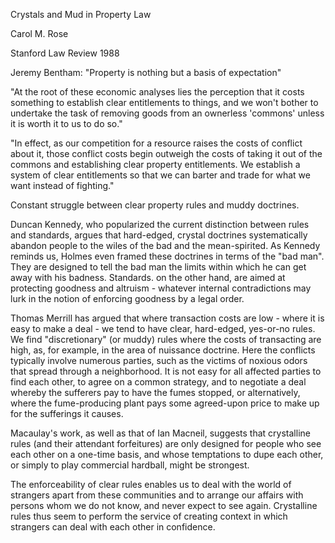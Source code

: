 Crystals and Mud in Property Law

Carol M. Rose

Stanford Law Review 1988


Jeremy Bentham: "Property is nothing but a basis of expectation"

"At the root of these economic analyses lies the perception that it costs something to establish clear entitlements to things, and we won't bother to undertake the task of removing goods from an ownerless 'commons' unless it is worth it to us to do so."

"In effect, as our competition for a resource raises the costs of conflict about it, those conflict costs begin outweigh the costs of taking it out of the commons and establishing clear property entitlements. We establish a system of clear entitlements so that we can barter and trade for what we want instead of fighting."

Constant struggle between clear property rules and muddy doctrines.

Duncan Kennedy, who popularized the current distinction between rules and standards, argues that hard-edged, crystal doctrines systematically abandon people to the wiles of the bad and the mean-spirited. As Kennedy reminds us, Holmes even framed these doctrines in terms of the "bad man". They are designed to tell the bad man the limits within which he can get away with his badness. Standards. on the other hand, are aimed at protecting goodness and altruism - whatever internal contradictions may lurk in the notion of enforcing goodness by a legal order.

Thomas Merrill has argued that where transaction costs are low - where it is easy to make a deal - we tend to have clear, hard-edged, yes-or-no rules. 
We find "discretionary" (or muddy) rules where the costs of transacting are high, as, for example, in the area of nuissance doctrine. Here the conflicts typically involve numerous parties, such as the victims of noxious odors that spread through a neighborhood. It is not easy for all affected parties to find each other, to agree on a common strategy, and to negotiate a deal whereby the sufferers pay to have the fumes stopped, or alternatively, where the fume-producing plant pays some agreed-upon price to make up for the sufferings it causes.

Macaulay's work, as well as that of Ian Macneil, suggests that crystalline rules (and their attendant forfeitures) are only designed for people who see each other on a one-time basis, and whose temptations to dupe each other, or simply to play commercial hardball, might be strongest.

The enforceability of clear rules enables us to deal with the world of strangers apart from these communities and to arrange our affairs with persons whom we do not know, and never expect to see again. Crystalline rules thus seem to perform the service of creating context in which strangers can deal with each other in confidence.